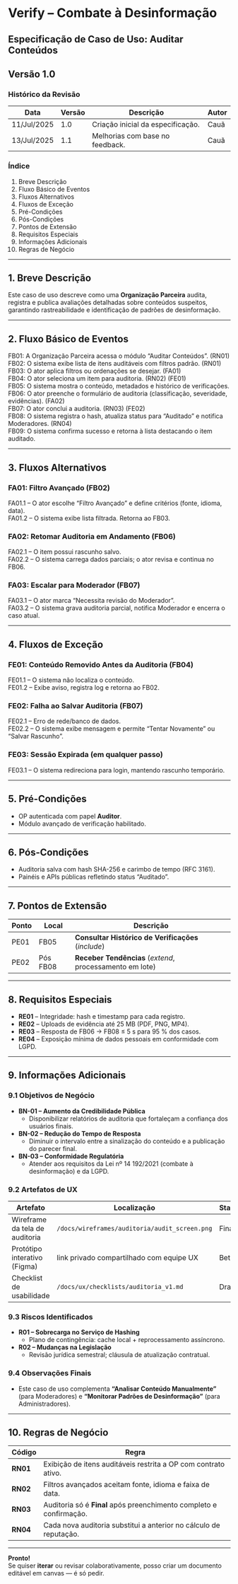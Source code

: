 # Verify – Combate à Desinformação  

## Especificação de Caso de Uso: **Auditar Conteúdos**  

## Versão 1.0  

### Histórico da Revisão  

| Data       | Versão | Descrição                       | Autor      |
|------------|--------|---------------------------------|------------|
| 11/Jul/2025 | 1.0    | Criação inicial da especificação. | Cauã |
| 13/Jul/2025 | 1.1    | Melhorias com base no feedback. | Cauã |

### Índice  

1. Breve Descrição  
2. Fluxo Básico de Eventos  
3. Fluxos Alternativos  
4. Fluxos de Exceção  
5. Pré-Condições  
6. Pós-Condições  
7. Pontos de Extensão  
8. Requisitos Especiais  
9. Informações Adicionais  
10. Regras de Negócio  

* * *

## 1. Breve Descrição  
Este caso de uso descreve como uma **Organização Parceira** audita, registra e publica avaliações detalhadas sobre conteúdos suspeitos, garantindo rastreabilidade e identificação de padrões de desinformação.

---

## 2. Fluxo Básico de Eventos  

FB01: A Organização Parceira acessa o módulo “Auditar Conteúdos”. (RN01)  
FB02: O sistema exibe lista de itens auditáveis com filtros padrão. (RN01)  
FB03: O ator aplica filtros ou ordenações se desejar. (FA01)  
FB04: O ator seleciona um item para auditoria. (RN02) (FE01)  
FB05: O sistema mostra o conteúdo, metadados e histórico de verificações.  
FB06: O ator preenche o formulário de auditoria (classificação, severidade, evidências). (FA02)  
FB07: O ator conclui a auditoria. (RN03) (FE02)  
FB08: O sistema registra o hash, atualiza status para “Auditado” e notifica Moderadores. (RN04)  
FB09: O sistema confirma sucesso e retorna à lista destacando o item auditado.  

---

## 3. Fluxos Alternativos  

### FA01: Filtro Avançado (FB02)  
FA01.1 – O ator escolhe “Filtro Avançado” e define critérios (fonte, idioma, data).  
FA01.2 – O sistema exibe lista filtrada. Retorna ao FB03.

### FA02: Retomar Auditoria em Andamento (FB06)  
FA02.1 – O item possui rascunho salvo.  
FA02.2 – O sistema carrega dados parciais; o ator revisa e continua no FB06.

### FA03: Escalar para Moderador (FB07)  
FA03.1 – O ator marca “Necessita revisão do Moderador”.  
FA03.2 – O sistema grava auditoria parcial, notifica Moderador e encerra o caso atual.

---

## 4. Fluxos de Exceção  

### FE01: Conteúdo Removido Antes da Auditoria (FB04)  
FE01.1 – O sistema não localiza o conteúdo.  
FE01.2 – Exibe aviso, registra log e retorna ao FB02.

### FE02: Falha ao Salvar Auditoria (FB07)  
FE02.1 – Erro de rede/banco de dados.  
FE02.2 – O sistema exibe mensagem e permite “Tentar Novamente” ou “Salvar Rascunho”.

### FE03: Sessão Expirada (em qualquer passo)  
FE03.1 – O sistema redireciona para login, mantendo rascunho temporário.

---

## 5. Pré-Condições  

* OP autenticada com papel **Auditor**.  
* Módulo avançado de verificação habilitado.

---

## 6. Pós-Condições  

* Auditoria salva com hash SHA-256 e carimbo de tempo (RFC 3161).  
* Painéis e APIs públicas refletindo status “Auditado”.  

---

## 7. Pontos de Extensão  

| Ponto | Local     | Descrição                                                                    |
|-------|-----------|------------------------------------------------------------------------------|
| PE01  | FB05      | **Consultar Histórico de Verificações** (*include*)                          |
| PE02  | Pós FB08  | **Receber Tendências** (*extend*, processamento em lote)                      |

---

## 8. Requisitos Especiais  

* **RE01** – Integridade: hash e timestamp para cada registro.  
* **RE02** – Uploads de evidência até 25 MB (PDF, PNG, MP4).  
* **RE03** – Resposta de FB06 → FB08 ≤ 5 s para 95 % dos casos.  
* **RE04** – Exposição mínima de dados pessoais em conformidade com LGPD.  

---

## 9. Informações Adicionais  

### 9.1 Objetivos de Negócio  
* **BN-01 – Aumento da Credibilidade Pública**  
  * Disponibilizar relatórios de auditoria que fortaleçam a confiança dos usuários finais.  
* **BN-02 – Redução do Tempo de Resposta**  
  * Diminuir o intervalo entre a sinalização do conteúdo e a publicação do parecer final.  
* **BN-03 – Conformidade Regulatória**  
  * Atender aos requisitos da Lei nº 14 192/2021 (combate à desinformação) e da LGPD.  

### 9.2 Artefatos de UX  
| Artefato                     | Localização                                     | Status |
|------------------------------|-------------------------------------------------|--------|
| Wireframe da tela de auditoria | `/docs/wireframes/auditoria/audit_screen.png` | Final |
| Protótipo interativo (Figma) | link privado compartilhado com equipe UX        | Beta  |
| Checklist de usabilidade     | `/docs/ux/checklists/auditoria_v1.md`           | Draft |

### 9.3 Riscos Identificados  
* **R01 – Sobrecarga no Serviço de Hashing**  
  * Plano de contingência: cache local + reprocessamento assíncrono.  
* **R02 – Mudanças na Legislação**  
  * Revisão jurídica semestral; cláusula de atualização contratual.  

### 9.4 Observações Finais  
* Este caso de uso complementa **“Analisar Conteúdo Manualmente”** (para Moderadores) e **“Monitorar Padrões de Desinformação”** (para Administradores).  

---

## 10. Regras de Negócio  

| Código | Regra                                                                                          |
|--------|------------------------------------------------------------------------------------------------|
| **RN01** | Exibição de itens auditáveis restrita a OP com contrato ativo.                                |
| **RN02** | Filtros avançados aceitam fonte, idioma e faixa de data.                                      |
| **RN03** | Auditoria só é **Final** após preenchimento completo e confirmação.                           |
| **RN04** | Cada nova auditoria substitui a anterior no cálculo de reputação.                             |

---

**Pronto!**  
Se quiser **iterar** ou revisar colaborativamente, posso criar um documento editável em canvas — é só pedir.

